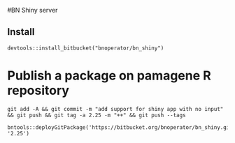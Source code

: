 #BN Shiny server

## Install

```
devtools::install_bitbucket("bnoperator/bn_shiny")
```

# Publish a package on pamagene R repository

```
git add -A && git commit -m "add support for shiny app with no input" && git push && git tag -a 2.25 -m "++" && git push --tags
```

```
bntools::deployGitPackage('https://bitbucket.org/bnoperator/bn_shiny.git', '2.25')
```